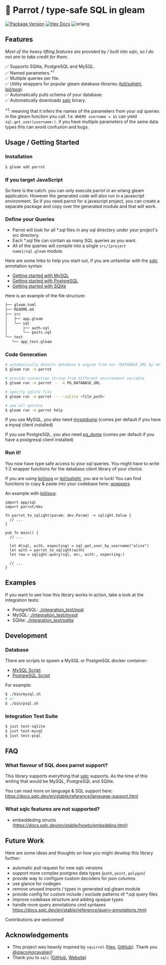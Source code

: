# 🦜 Parrot / type-safe SQL in gleam

[![Package Version](https://img.shields.io/hexpm/v/parrot)](https://hex.pm/packages/parrot)
[![Hex Docs](https://img.shields.io/badge/hex-docs-ffaff3)](https://hexdocs.pm/parrot/)
![erlang](https://img.shields.io/badge/target-erlang-a2003e)

## Features

*Most of the heavy lifting features are provided by / built into sqlc, so I do not aim to take credit for them.*

✅ Supports SQlite, PostgreSQL and MySQL.<br />
✅ Named parameters.<sup>*1</sup> <br />
✅ Multiple queries per file.<br />
✅ Utility wrappers for popular gleam database libraries ([lpil/sqlight](https://github.com/lpil/sqlight), [lpil/pog](https://github.com/lpil/pog)).<br />
✅ Automatically pulls schema of your database.<br />
✅ Automatically downloads [sqlc](https://sqlc.dev/) binary.

<sup>*1</sup>: meaning that it infers the names of the parameters from your sql queries in the gleam function you
call. f.e. `WHERE username = $1` can yield `sql.get_user(username:)`. if you have multiple parameters of the same
data types this can avoid confusion and bugs.

## Usage / Getting Started

### Installation
```sh
$ gleam add parrot
```

### If you target JavaScript

So here is the catch: you can only execute parrot in an erlang gleam application.
However the generated code will also run in a javascript environment.
So if you need parrot for a javascript project, you can create a separate package and
copy over the generated module and that will work.

### Define your Queries
- Parrot will look for all *.sql files in any sql directory under your project's src directory.
- Each *.sql file can contain as many SQL queries as you want.
- All of the queries will compile into a single `src/[project name]/sql.gleam` module.

Here are some links to help you start out, if you are unfamiliar with the [sqlc](https://sqlc.dev/) annotation syntax:
- [Getting started with MySQL](https://docs.sqlc.dev/en/stable/tutorials/getting-started-mysql.html#schema-and-queries)
- [Getting started with PostgreSQL](https://docs.sqlc.dev/en/stable/tutorials/getting-started-postgresql.html#schema-and-queries)
- [Getting started with SQlite](https://docs.sqlc.dev/en/stable/tutorials/getting-started-sqlite.html#schema-and-queries)

Here is an example of the file structure:
```sh
├── gleam.toml
├── README.md
├── src
│   ├── app.gleam
│   └── sql
│       ├── auth.sql
│       └── posts.sql
└── test
   └── app_test.gleam
```

### Code Generation
```sh
# automatically detects database & engine from env (DATABASE_URL by default)
$ gleam run -m parrot

# provide connection string from different environment variable
$ gleam run -m parrot -- -e PG_DATABASE_URL

# specify sqlite file
$ gleam run -m parrot -- --sqlite <file_path>

# see all options
$ gleam run -m parrot help
```

If you use MySQL, you also need [mysqldump](https://dev.mysql.com/doc/refman/9.0/en/mysqldump.html) (comes per default if you have a mysql client installed)

If you use PostgreSQL, you also need [pg_dump](https://www.postgresql.org/docs/current/app-pgdump.html) (comes per default if you have a postgresql client installed)

### Run it!

You now have type safe access to your sql queries. You might have to write 1-2 wrapper functions for the database client library
of your choice.

If you are using [lpil/pog](https://github.com/lpil/pog) or [lpil/sqlight](https://github.com/lpil/sqlight), you are in luck!
You can find functions to copy & paste into your codebase here: [wrappers](./docs/wrappers.md)

An example with [lpil/pog](https://github.com/lpil/pog):
```gleam
import app/sql
import parrot/dev

fn parrot_to_sqlight(param: dev.Param) -> sqlight.Value {
  // ...
}

pub fn main() {
  // ...

  let #(sql, with, expecting) = sql.get_user_by_username("alice")
  let with = parrot_to_sqlight(with)
  let row = sqlight.query(sql, on:, with:, expecting:)

  // ...
}
```

## Examples

If you want to see how this library works in action, take a look at the integration tests:
- PostgreSQL: [./integration_test/psql](./integration_test/psql)
- MySQL: [./integration_test/mysql](./integration_test/mysql)
- SQlite: [./integration_test/sqlite](./integration_test/sqlite)

## Development

### Database

There are scripts to spawn a MySQL or PostgreSQL docker container:
-  [MySQL Script](./bin/mysql.sh)
-  [PostgreSQL Script](./bin/psql.sh)

For example:
```sh
$ ./bin/mysql.sh
# or
$ ./bin/psql.sh
```

### Integration Test Suite
```sh
$ just test-sqlite
$ just test-mysql
$ just test-psql
```

## FAQ

### What flavour of SQL does parrot support?
This library supports everything that [sqlc](https://sqlc.dev/) supports. As the time of this writing that
would be MySQL, PostgreSQL and SQlite.

You can read more on language & SQL support here:
https://docs.sqlc.dev/en/stable/reference/language-support.html

### What sqlc features are not supported?
- embeddeding structs (https://docs.sqlc.dev/en/stable/howto/embedding.html)

## Future Work

Here are some ideas and thoughts on how you might develop this library further:
* automatic pull request for new sqlc versions
* support more complex postgres data types (`path`, `point`, `polygon`)
* provide way to configure custom decoders for json columns
* use glance for codegen
* remove unused imports / types in generated sql.gleam module
* provide config for custom include / exclude patterns of *.sql query files
* improve codebase structure and adding opaque types
* handle more query annotations cmd syntaxes
  https://docs.sqlc.dev/en/stable/reference/query-annotations.html

Contributions are welcomed!

## Acknowledgements
- This project was heavily inspired by `squirrel` ([Hex](https://hex.pm/packages/squirrel), [GitHub](https://github.com/giacomocavalieri/squirrel)). Thank you [@giacomocavalieri](https://github.com/giacomocavalieri)!
- Thank you to `sqlc` ([GitHub](https://github.com/sqlc-dev/sqlc), [Website](https://sqlc.dev/))
